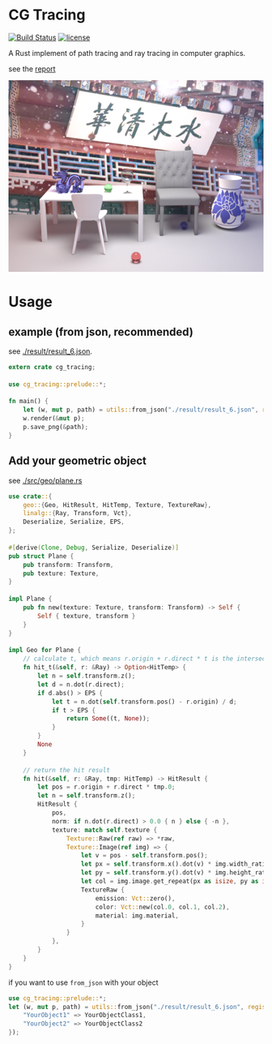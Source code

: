 # CG Tracing

[![Build Status](https://travis-ci.org/xalanq/cg_tracing.svg?branch=master)](https://travis-ci.org/xalanq/cg_tracing)
[![license](https://img.shields.io/badge/license-MIT-%23373737.svg)](https://raw.githubusercontent.com/xalanq/cg_tracing/master/LICENSE)

A Rust implement of path tracing and ray tracing in computer graphics.

see the [report](./report.pdf)

![](./result/result_6.png)

# Usage

## example (from json, recommended)

see [./result/result_6.json](./result/result_6.json).

```rust
extern crate cg_tracing;

use cg_tracing::prelude::*;

fn main() {
    let (w, mut p, path) = utils::from_json("./result/result_6.json", register! {});
    w.render(&mut p);
    p.save_png(&path);
}
```

## Add your geometric object

see [./src/geo/plane.rs](./src/geo/collection/plane.rs)

```rust
use crate::{
    geo::{Geo, HitResult, HitTemp, Texture, TextureRaw},
    linalg::{Ray, Transform, Vct},
    Deserialize, Serialize, EPS,
};

#[derive(Clone, Debug, Serialize, Deserialize)]
pub struct Plane {
    pub transform: Transform,
    pub texture: Texture,
}

impl Plane {
    pub fn new(texture: Texture, transform: Transform) -> Self {
        Self { texture, transform }
    }
}

impl Geo for Plane {
    // calculate t, which means r.origin + r.direct * t is the intersection point
    fn hit_t(&self, r: &Ray) -> Option<HitTemp> {
        let n = self.transform.z();
        let d = n.dot(r.direct);
        if d.abs() > EPS {
            let t = n.dot(self.transform.pos() - r.origin) / d;
            if t > EPS {
                return Some((t, None));
            }
        }
        None
    }

    // return the hit result
    fn hit(&self, r: &Ray, tmp: HitTemp) -> HitResult {
        let pos = r.origin + r.direct * tmp.0;
        let n = self.transform.z();
        HitResult {
            pos,
            norm: if n.dot(r.direct) > 0.0 { n } else { -n },
            texture: match self.texture {
                Texture::Raw(ref raw) => *raw,
                Texture::Image(ref img) => {
                    let v = pos - self.transform.pos();
                    let px = self.transform.x().dot(v) * img.width_ratio;
                    let py = self.transform.y().dot(v) * img.height_ratio;
                    let col = img.image.get_repeat(px as isize, py as isize);
                    TextureRaw {
                        emission: Vct::zero(),
                        color: Vct::new(col.0, col.1, col.2),
                        material: img.material,
                    }
                }
            },
        }
    }
}
```

if you want to use `from_json` with your object

```rust
use cg_tracing::prelude::*;
let (w, mut p, path) = utils::from_json("./result/result_6.json", register! {
    "YourObject1" => YourObjectClass1,
    "YourObject2" => YourObjectClass2
});
```
